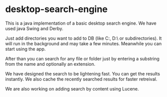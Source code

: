 # desktop-search-engine

This is a java implementation of a basic desktop search engine.
We have used java Swing and Derby.

Just add directories you want to add to DB (like C:\, D:\ or subdirectories). 
It will run in the background and may take a few minutes. Meanwhile you can start using the app.

After than you can search for any file or folder just by entering a 
substring from the name and optionally an extension.

We have designed the search to be lightening fast.
You can get the results instantly. 
We also cache the recently searched results for faster retreival.

We are also working on adding search by content using Lucene.
